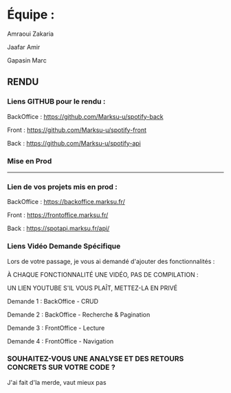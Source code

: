 # Équipe :

Amraoui Zakaria

Jaafar Amir

Gapasin Marc

## RENDU

### Liens GITHUB pour le rendu :

BackOffice : https://github.com/Marksu-u/spotify-back

Front : https://github.com/Marksu-u/spotify-front

Back : https://github.com/Marksu-u/spotify-api

### Mise en Prod

---

### Lien de vos projets mis en prod :

BackOffice : https://backoffice.marksu.fr/

Front : https://frontoffice.marksu.fr/

Back : https://spotapi.marksu.fr/api/

### Liens Vidéo Demande Spécifique

Lors de votre passage, je vous ai demandé d'ajouter des fonctionnalités :

À CHAQUE FONCTIONNALITÉ UNE VIDÉO, PAS DE COMPILATION :

UN LIEN YOUTUBE S'IL VOUS PLAÎT, METTEZ-LA EN PRIVÉ

Demande 1 : BackOffice - CRUD

Demande 2 : BackOffice - Recherche & Pagination

Demande 3 : FrontOffice - Lecture

Demande 4 : FrontOffice - Navigation

### SOUHAITEZ-VOUS UNE ANALYSE ET DES RETOURS CONCRETS SUR VOTRE CODE ?

J'ai fait d'la merde, vaut mieux pas
